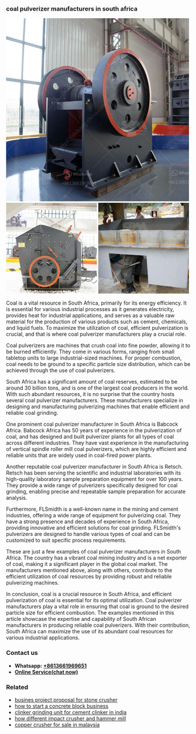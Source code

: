 <h3>coal pulverizer manufacturers in south africa</h3><img src='1702953029.jpg' alt=''><p>Coal is a vital resource in South Africa, primarily for its energy efficiency. It is essential for various industrial processes as it generates electricity, provides heat for industrial applications, and serves as a valuable raw material for the production of various products such as cement, chemicals, and liquid fuels. To maximize the utilization of coal, efficient pulverization is crucial, and that is where coal pulverizer manufacturers play a crucial role.</p><p>Coal pulverizers are machines that crush coal into fine powder, allowing it to be burned efficiently. They come in various forms, ranging from small tabletop units to large industrial-sized machines. For proper combustion, coal needs to be ground to a specific particle size distribution, which can be achieved through the use of coal pulverizers.</p><p>South Africa has a significant amount of coal reserves, estimated to be around 30 billion tons, and is one of the largest coal producers in the world. With such abundant resources, it is no surprise that the country hosts several coal pulverizer manufacturers. These manufacturers specialize in designing and manufacturing pulverizing machines that enable efficient and reliable coal grinding.</p><p>One prominent coal pulverizer manufacturer in South Africa is Babcock Africa. Babcock Africa has 50 years of experience in the pulverization of coal, and has designed and built pulverizer plants for all types of coal across different industries. They have vast experience in the manufacturing of vertical spindle roller mill coal pulverizers, which are highly efficient and reliable units that are widely used in coal-fired power plants.</p><p>Another reputable coal pulverizer manufacturer in South Africa is Retsch. Retsch has been serving the scientific and industrial laboratories with its high-quality laboratory sample preparation equipment for over 100 years. They provide a wide range of pulverizers specifically designed for coal grinding, enabling precise and repeatable sample preparation for accurate analysis.</p><p>Furthermore, FLSmidth is a well-known name in the mining and cement industries, offering a wide range of equipment for pulverizing coal. They have a strong presence and decades of experience in South Africa, providing innovative and efficient solutions for coal grinding. FLSmidth's pulverizers are designed to handle various types of coal and can be customized to suit specific process requirements.</p><p>These are just a few examples of coal pulverizer manufacturers in South Africa. The country has a vibrant coal mining industry and is a net exporter of coal, making it a significant player in the global coal market. The manufacturers mentioned above, along with others, contribute to the efficient utilization of coal resources by providing robust and reliable pulverizing machines.</p><p>In conclusion, coal is a crucial resource in South Africa, and efficient pulverization of coal is essential for its optimal utilization. Coal pulverizer manufacturers play a vital role in ensuring that coal is ground to the desired particle size for efficient combustion. The examples mentioned in this article showcase the expertise and capability of South African manufacturers in producing reliable coal pulverizers. With their contribution, South Africa can maximize the use of its abundant coal resources for various industrial applications.</p><h3>Contact us</h3><ul><li><strong>Whatsapp:&nbsp;<a href="https://wa.me/8613661969651">+8613661969651</a></strong></li><li><a href="https://swt.shibang-china.com/?git&amp;zhl&amp;coal pulverizer manufacturers in south africa"><strong>Online Service(chat now)</strong></a></li></ul><h3>Related</h3><ul><li><a href='busines project proposal for stone crusher.md'>busines project proposal for stone crusher</a></li><li><a href='how to start a concrete block business.md'>how to start a concrete block business</a></li><li><a href='clinker grinding unit for cement clinker in india.md'>clinker grinding unit for cement clinker in india</a></li><li><a href='how different impact crusher and hammer mill.md'>how different impact crusher and hammer mill</a></li><li><a href='copper crusher for sale in malaysia.md'>copper crusher for sale in malaysia</a></li></ul>